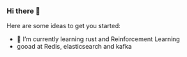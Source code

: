 ### Hi there 👋

Here are some ideas to get you started:

- 🌱 I’m currently learning rust and Reinforcement Learning
- gooad at Redis, elasticsearch and kafka 
